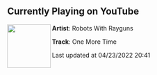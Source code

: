 ## Currently Playing on YouTube

[<img align="left" width="100" src="https://i.ytimg.com/vi/Qw5hB2dDXzA/hqdefault.jpg">](https://www.youtube.com/watch?v=Qw5hB2dDXzA)

**Artist**: Robots With Rayguns 

**Track**: One More Time

Last updated at 04/23/2022 20:41
